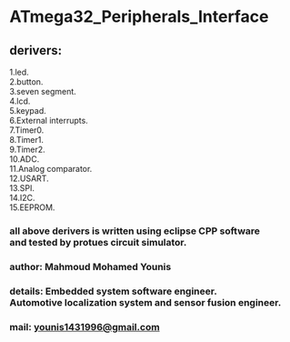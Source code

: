 # ATmega32_Peripherals_Interface
## derivers:<br />
 1.led.<br />
 2.button.<br />
 3.seven segment.<br />
 4.lcd.<br />
 5.keypad.<br />
 6.External interrupts.<br />
 7.Timer0.<br />
 8.Timer1.<br />
 9.Timer2.<br />
 10.ADC.<br />
 11.Analog comparator.<br />
 12.USART.<br />
 13.SPI.<br />
 14.I2C.<br />
 15.EEPROM.<br />
 ### all above derivers is written using eclipse CPP software<br /> and tested by protues circuit simulator. 
 ###  author:    Mahmoud Mohamed Younis 
 ###  details:   Embedded system software engineer.<br />      Automotive localization system and sensor fusion engineer.
 ###  mail:      younis1431996@gmail.com
 
